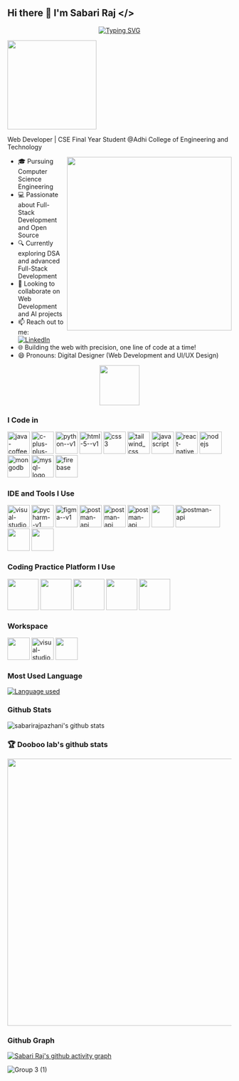   ## Hi there 👋 I'm Sabari Raj  **</>** 
  
  <p align="center">
    <a href="https://github.com/sabarirajpazhani">
      <img src="https://readme-typing-svg.herokuapp.com?font=Fira+Code&duration=3000&pause=500&color=36BCF7&center=true&vCenter=true&width=435&lines=Full+Stack+Web+Developer;Tech+Enthusiast;Open+Source+Contributor" alt="Typing SVG" />
    </a>
  </p>

  <img src="https://user-images.githubusercontent.com/74038190/213866269-5d00981c-7c98-46d7-8a8e-16f462f15227.gif" width="200" />

Web Developer | CSE Final Year Student @Adhi College of Engineering and Technology  

<img align="right" width="370" height="390" src="https://github.com/user-attachments/assets/bc54f7f2-7e25-4df9-a690-bd603c6e2d5b">

- 🎓 Pursuing Computer Science Engineering  
- 💻 Passionate about Full-Stack Development and Open Source  
- 🔍 Currently exploring DSA and advanced Full-Stack Development  
- 🚀 Looking to collaborate on Web Development and AI projects    
- 📫 Reach out to me:  
  <a href="https://www.linkedin.com/in/sabari-raj-p-16a279230">
    <img src="https://img.shields.io/badge/LinkedIn-0077B5?style=for-the-badge&logo=linkedin&logoColor=white" alt="LinkedIn"/>
  </a>
- 🌐 Building the web with precision, one line of code at a time!  
- 😄 Pronouns: Digital Designer (Web Development and UI/UX Design)

<div align="center">
  <img src="https://raw.githubusercontent.com/innng/innng/master/assets/kyubey.gif" height="90" />
</div>

### I Code in

<img width="50" height="50" src="https://img.icons8.com/color/48/java-coffee-cup-logo--v1.png" alt="java-coffee-cup-logo--v1"/> <img width="50" height="50" src="https://img.icons8.com/color/48/c-plus-plus-logo.png" alt="c-plus-plus-logo"/> <img width="50" height="50" src="https://img.icons8.com/color/48/python--v1.png" alt="python--v1"/> <img width="50" height="50" src="https://img.icons8.com/color/48/html-5--v1.png" alt="html-5--v1"/> <img width="50" height="50" src="https://img.icons8.com/color/48/css3.png" alt="css3"/> <img width="50" height="50" src="https://img.icons8.com/color/48/tailwind_css.png" alt="tailwind_css"/> <img width="50" height="50" src="https://img.icons8.com/color/48/javascript.png" alt="javascript"/> <img width="50" height="50" src="https://img.icons8.com/color/48/react-native.png" alt="react-native"/> <img width="50" height="50" src="https://seeklogo.com/images/N/nodejs-logo-D26404F360-seeklogo.com.png" alt="nodejs"/> <img width="50" height="50" src="https://seeklogo.com/images/M/mongodb-logo-D13D67C930-seeklogo.com.png" alt="mongodb"/> <img width="50" height="50" src="https://img.icons8.com/color/48/mysql-logo.png" alt="mysql-logo"/> <img width="50" height="50" src="https://img.icons8.com/color/48/firebase.png" alt="firebase"/> 


 ### IDE and Tools I Use

<img width="50" height="50" src="https://img.icons8.com/fluency/48/visual-studio-code-2019.png" alt="visual-studio-code-2019"/>  <img width="50" height="50" src="https://img.icons8.com/color/48/pycharm--v1.png" alt="pycharm--v1"/> <img width="50" height="50" src="https://img.icons8.com/color/48/figma--v1.png" alt="figma--v1"/> <img width="50" height="50" src="https://seeklogo.com/images/P/postman-logo-0087CA0D15-seeklogo.com.png" alt="postman-api"/> <img width="50" height="50" src="https://seeklogo.com/images/I/insomnia-logo-A35E09EB19-seeklogo.com.png" alt="postman-api"/> <img width="50" height="50" src="https://seeklogo.com/images/C/chatgpt-logo-6E960AECFF-seeklogo.com.png" alt="postman-api"/> <img width="50" height="50" src="https://seeklogo.com/images/M/material-ui-logo-5BDCB9BA8F-seeklogo.com.png" />  <img width="100" height="50" src="https://seeklogo.com/images/V/virtualbox-logo-43C90970AC-seeklogo.com.png" alt="postman-api"/>  <img width="50" height="50" src="https://seeklogo.com/images/N/npm-logo-F0E1FE956F-seeklogo.com.png" /> <img width="50" height="50" src="https://seeklogo.com/images/V/vercel-logo-F748E39008-seeklogo.com.png" />


### Coding Practice Platform I Use

<img width="70" height="70" src="https://img.icons8.com/?size=512&id=O4SEeX66BY8o&format=png"/> <img width="70" height="70" src="https://cdn.iconscout.com/icon/free/png-256/free-leetcode-logo-icon-download-in-svg-png-gif-file-formats--technology-social-media-vol-4-pack-logos-icons-2944960.png?f=webp"/> <img width="70" height="70" src="https://media.geeksforgeeks.org/gfg-gg-logo.svg"/> <img width="70" height="70" src="https://dmmy6mpbxgeck.cloudfront.net/68b82ab2-3e36-4428-aa21-6e5e2cd407c5/widget/8f96fa5f-3a91-4de7-8881-c62376b37acf"/>  <img width="70" height="70" src="https://upload.wikimedia.org/wikipedia/commons/thumb/4/40/HackerRank_Icon-1000px.png/600px-HackerRank_Icon-1000px.png"/>  

### Workspace

<img width="50" height="50" src="https://seeklogo.com/images/W/windows-11-icon-logo-6C39629E45-seeklogo.com.png"/>  <img width="50" height="50" src="https://seeklogo.com/images/L/Linux_Tux-logo-DA252F3C21-seeklogo.com.png" alt="visual-studio-code-2019"/> <img width="50" height="50" src="https://seeklogo.com/images/K/kali-linux-logo-AED181186E-seeklogo.com.png"/> 


### Most Used Language

[![Language used](https://github-readme-stats.vercel.app/api/top-langs/?username=sabarirajpazhani&layout=donut)](https://github.com/sabarirajpazhani/github-readme-stats)


### Github Stats

![sabarirajpazhani's github stats](https://github-readme-stats.vercel.app/api?username=sabarirajpazhani&show_icons=true&theme=dracula&hide=stars,issues)

### 🏆 Dooboo lab's github stats

<a href="https://stats.hyochan.dev/en/stats/sabarirajpazhani"><img src="https://stats.hyochan.dev/api/github-stats?login=sabarirajpazhani" width="600" /></a>

### Github Graph

[![Sabari Raj's github activity graph](https://github-readme-activity-graph.vercel.app/graph?username=sabarirajpazhani&bg_color=000000&color=ffffff&line=FF0000&point=ffffff&area=true&hide_border=true)](https://github.com/sabarirajpazhani/github-readme-activity-graph)


![Group 3 (1)](https://github.com/user-attachments/assets/8b4dabf7-42ed-4f85-a38e-195d0dd97063)





